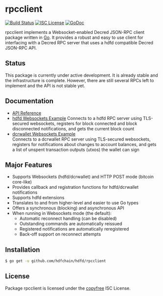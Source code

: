 rpcclient
=========

[![Build Status](https://github.com/hdfchain/hdfd/workflows/Build%20and%20Test/badge.svg)](https://github.com/hdfchain/hdfd/actions)
[![ISC License](https://img.shields.io/badge/license-ISC-blue.svg)](http://copyfree.org)
[![GoDoc](https://img.shields.io/badge/godoc-reference-blue.svg)](https://godoc.org/github.com/hdfchain/hdfd/rpcclient)

rpcclient implements a Websocket-enabled Decred JSON-RPC client package written
in [Go](https://golang.org/).  It provides a robust and easy to use client for
interfacing with a Decred RPC server that uses a hdfd compatible Decred
JSON-RPC API.

## Status

This package is currently under active development.  It is already stable and
the infrastructure is complete.  However, there are still several RPCs left to
implement and the API is not stable yet.

## Documentation

* [API Reference](https://godoc.org/github.com/hdfchain/hdfd/rpcclient)
* [hdfd Websockets Example](https://github.com/hdfchain/hdfd/tree/master/rpcclient/examples/dcrdwebsockets)
  Connects to a hdfd RPC server using TLS-secured websockets, registers for
  block connected and block disconnected notifications, and gets the current
  block count
* [dcrwallet Websockets Example](https://github.com/hdfchain/hdfd/tree/master/rpcclient/examples/dcrwalletwebsockets)  
  Connects to a dcrwallet RPC server using TLS-secured websockets, registers for
  notifications about changes to account balances, and gets a list of unspent
  transaction outputs (utxos) the wallet can sign

## Major Features

* Supports Websockets (hdfd/dcrwallet) and HTTP POST mode (bitcoin core-like)
* Provides callback and registration functions for hdfd/dcrwallet notifications
* Supports hdfd extensions
* Translates to and from higher-level and easier to use Go types
* Offers a synchronous (blocking) and asynchronous API
* When running in Websockets mode (the default):
  * Automatic reconnect handling (can be disabled)
  * Outstanding commands are automatically reissued
  * Registered notifications are automatically reregistered
  * Back-off support on reconnect attempts

## Installation

```bash
$ go get -u github.com/hdfchain/hdfd/rpcclient
```

## License

Package rpcclient is licensed under the [copyfree](http://copyfree.org) ISC
License.

